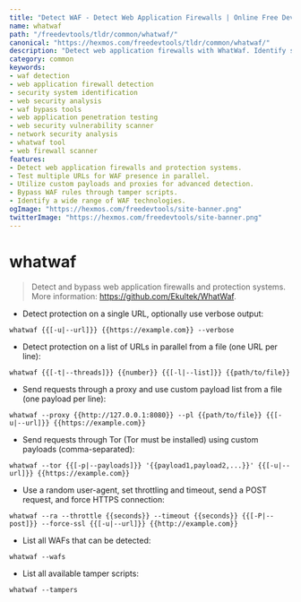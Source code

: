 ```yaml
---
title: "Detect WAF - Detect Web Application Firewalls | Online Free DevTools by Hexmos"
name: whatwaf
path: "/freedevtools/tldr/common/whatwaf/"
canonical: "https://hexmos.com/freedevtools/tldr/common/whatwaf/"
description: "Detect web application firewalls with WhatWaf. Identify security systems protecting web applications. Analyze URLs & bypass common protections. Free online tool, no registration required."
category: common
keywords:
- waf detection
- web application firewall detection
- security system identification
- web security analysis
- waf bypass tools
- web application penetration testing
- web security vulnerability scanner
- network security analysis
- whatwaf tool
- web firewall scanner
features:
- Detect web application firewalls and protection systems.
- Test multiple URLs for WAF presence in parallel.
- Utilize custom payloads and proxies for advanced detection.
- Bypass WAF rules through tamper scripts.
- Identify a wide range of WAF technologies.
ogImage: "https://hexmos.com/freedevtools/site-banner.png"
twitterImage: "https://hexmos.com/freedevtools/site-banner.png"
---
```


# whatwaf

> Detect and bypass web application firewalls and protection systems.
> More information: <https://github.com/Ekultek/WhatWaf>.

- Detect protection on a single URL, optionally use verbose output:

`whatwaf {{[-u|--url]}} {{https://example.com}} --verbose`

- Detect protection on a list of URLs in parallel from a file (one URL per line):

`whatwaf {{[-t|--threads]}} {{number}} {{[-l|--list]}} {{path/to/file}}`

- Send requests through a proxy and use custom payload list from a file (one payload per line):

`whatwaf --proxy {{http://127.0.0.1:8080}} --pl {{path/to/file}} {{[-u|--url]}} {{https://example.com}}`

- Send requests through Tor (Tor must be installed) using custom payloads (comma-separated):

`whatwaf --tor {{[-p|--payloads]}} '{{payload1,payload2,...}}' {{[-u|--url]}} {{https://example.com}}`

- Use a random user-agent, set throttling and timeout, send a POST request, and force HTTPS connection:

`whatwaf --ra --throttle {{seconds}} --timeout {{seconds}} {{[-P|--post]}} --force-ssl {{[-u|--url]}} {{http://example.com}}`

- List all WAFs that can be detected:

`whatwaf --wafs`

- List all available tamper scripts:

`whatwaf --tampers`
